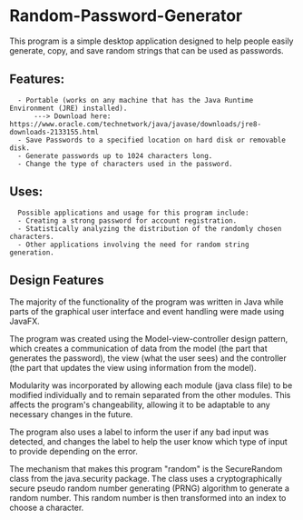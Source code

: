 # Random-Password-Generator
This program is a simple desktop application designed to help people easily generate, copy, and save random strings that can be used as passwords.

## Features:
      - Portable (works on any machine that has the Java Runtime Environment (JRE) installed).
          ---> Download here:  https://www.oracle.com/technetwork/java/javase/downloads/jre8-downloads-2133155.html
      - Save Passwords to a specified location on hard disk or removable disk.
      - Generate passwords up to 1024 characters long.
      - Change the type of characters used in the password.

## Uses:
      Possible applications and usage for this program include:
      - Creating a strong password for account registration. 
      - Statistically analyzing the distribution of the randomly chosen characters.
      - Other applications involving the need for random string generation.

## Design Features
The majority of the functionality of the program was written in Java while parts of the graphical user interface and event handling were made using JavaFX. 

The program was created using the Model-view-controller design pattern, which creates a communication of data from the model (the part that generates the password), the view (what the user sees) and the controller (the part that updates the view using information from the model). 

Modularity was incorporated by allowing each module (java class file) to be modified individually and to remain separated from the other modules. This affects the program's changeability, allowing it to be adaptable to any necessary changes in the future. 

The program also uses a label to inform the user if any bad input was detected, and changes the label to help the user know which type of input to provide depending on the error.

The mechanism that makes this program "random" is the SecureRandom class from the java.security package. The class uses a cryptographically secure pseudo random number generating (PRNG) algorithm to generate a random number. This random number is then transformed into an index to choose a character.
